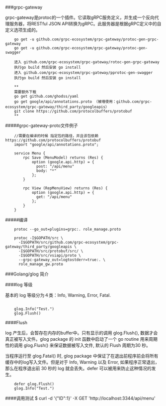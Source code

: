###grpc-gateway

grpc-gateway是protoc的一个插件。它读取gRPC服务定义，并生成一个反向代理服务器，将RESTful JSON API转换为gRPC。此服务器是根据gRPC定义中的自定义选项生成的。

```$xslt
    go get -u github.com/grpc-ecosystem/grpc-gateway/protoc-gen-grpc-gateway
    go get -u github.com/grpc-ecosystem/grpc-gateway/protoc-gen-swagger
    
    进入 github.com/grpc-ecosystem/grpc-gateway/rotoc-gen-grpc-gateway 
    执行go build 然后安装 go install
    进入 github.com/grpc-ecosystem/grpc-gateway/pprotoc-gen-swagger 
    执行go build 然后安装 go install
    
    **
    需要额外下载
    go get github.com/ghodss/yaml
    go get google/api/annotations.proto （被墙使用：github.com/grpc-ecosystem/grpc-gateway/third_party/googleapis）
    git clone https://github.com/protocolbuffers/protobuf
    **
```
#####grpc-gateway-proto文件例子

```gotemplate
    //需要在编译的时候 指定包的路径，并且该包依赖 https://github.com/protocolbuffers/protobuf
    import "google/api/annotations.proto";   
    
    service Menu {
        rpc Save (MenuModel) returns (Res) {
            option (google.api.http) = {
              post: "/api/menu"
              body: "*"
            };
        }

        rpc View (RepMenuView) returns (Res) {
            option (google.api.http) = {
              get: "/api/menu"
            };
        }
    }

```
#####编译
```      
    protoc --go_out=plugins=grpc:. role_manage.proto
    
    protoc -I$GOPATH/src \
      -I$GOPATH/src/github.com/grpc-ecosystem/grpc-gateway/third_party/googleapis \
      -I$GOPATH/src/protobuf/src/ \
      -I$GOPATH/src/vsiapi/proto \
      --grpc-gateway_out=logtostderr=true:. \
      role_manage_gw.proto
```

###Golang/glog  简介

####log 等级

基本的 log 等级分为４类：Info, Warning, Error, Fatal.

```

    glog.Info("Test.")
    glog.Flush()

```

####Flush

log 产生后，会暂存在内存的buffer中。只有显示的调用 glog.Flush(), 数据才会真正被写入文件。glog package 的 init 函数中启动了一个 go routine 用来周期性的调用 glog.Flush() 来保证数据被写入文件, 默认的 Flush 周期为30 秒。

当程序运行至 glog.Fatal() 时, glog package 中保证了在退出前程序前会将所有缓存中的log写入文件。但是对于 Info, Warning 以及 Error, 如果程序正常退出，那么在程序退出前 30 秒的 log 就会丢失。defer 可以被用来防止这种情况的发生。

```
    defer glog.Flush()
    glog.Info("Test.")
```

####调用测试
$ curl -d '{"ID":1}' -X GET 'http://localhost:3344/api/menu'
